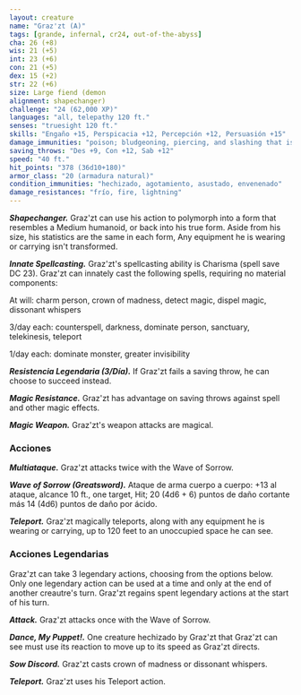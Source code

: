 ```yaml
---
layout: creature
name: "Graz'zt (A)"
tags: [grande, infernal, cr24, out-of-the-abyss]
cha: 26 (+8)
wis: 21 (+5)
int: 23 (+6)
con: 21 (+5)
dex: 15 (+2)
str: 22 (+6)
size: Large fiend (demon
alignment: shapechanger)
challenge: "24 (62,000 XP)"
languages: "all, telepathy 120 ft."
senses: "truesight 120 ft."
skills: "Engaño +15, Perspicacia +12, Percepción +12, Persuasión +15"
damage_immunities: "poison; bludgeoning, piercing, and slashing that is nonmagical"
saving_throws: "Des +9, Con +12, Sab +12"
speed: "40 ft."
hit_points: "378 (36d10+180)"
armor_class: "20 (armadura natural)"
condition_immunities: "hechizado, agotamiento, asustado, envenenado"
damage_resistances: "frío, fire, lightning"
---
```


***Shapechanger.*** Graz'zt can use his action to polymorph into a form that resembles a Medium humanoid, or back into his true form. Aside from his size, his statistics are the same in each form, Any equipment he is wearing or carrying isn't transformed.

***Innate Spellcasting.*** Graz'zt's spellcasting ability is Charisma (spell save DC 23). Graz'zt can innately cast the following spells, requiring no material components:

At will: charm person, crown of madness, detect magic, dispel magic, dissonant whispers

3/day each: counterspell, darkness, dominate person, sanctuary, telekinesis, teleport

1/day each: dominate monster, greater invisibility

***Resistencia Legendaria (3/Día).*** If Graz'zt fails a saving throw, he can choose to succeed instead.

***Magic Resistance.*** Graz'zt has advantage on saving throws against spell and other magic effects.

***Magic Weapon.*** Graz'zt's weapon attacks are magical.

### Acciones

***Multiataque.*** Graz'zt attacks twice with the Wave of Sorrow.

***Wave of Sorrow (Greatsword).*** Ataque de arma cuerpo a cuerpo: +13 al ataque, alcance 10 ft., one target, Hit; 20 (4d6 + 6) puntos de daño cortante más 14 (4d6) puntos de daño por ácido.

***Teleport.*** Graz'zt magically teleports, along with any equipment he is wearing or carrying, up to 120 feet to an unoccupied space he can see.

### Acciones Legendarias

Graz'zt can take 3 legendary actions, choosing from the options below. Only one legendary action can be used at a time and only at the end of another creautre's turn. Graz'zt regains spent legendary actions at the start of his turn.

***Attack.*** Graz'zt attacks once with the Wave of Sorrow.

***Dance, My Puppet!.*** One creature hechizado by Graz'zt that Graz'zt can see must use its reaction to move up to its speed as Graz'zt directs.

***Sow Discord.*** Graz'zt casts crown of madness or dissonant whispers.

***Teleport.*** Graz'zt uses his Teleport action.